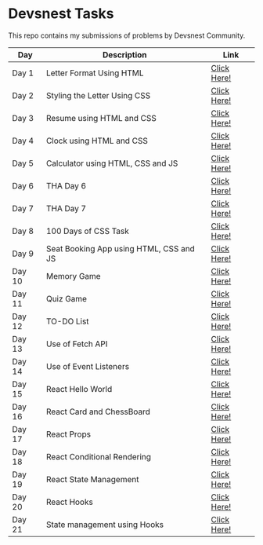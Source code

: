 # Devsnest Tasks

This repo contains my submissions of problems by Devsnest Community.

Day | Description | Link
----|-------------|-----
Day 1 | Letter Format Using HTML | [Click Here!](https://shreyashsingh-101.github.io/Devsnest-Tasks/HTML%20Day%201/)
Day 2 | Styling the Letter Using CSS | [Click Here!](https://shreyashsingh-101.github.io/Devsnest-Tasks/HTML_CSS%20Day%202/)
Day 3 | Resume using HTML and CSS | [Click Here!](https://shreyashsingh-101.github.io/Devsnest-Tasks/Resume%20Day%203/)
Day 4 | Clock using HTML and CSS | [Click Here!](https://shreyashsingh-101.github.io/Devsnest-Tasks/Clock%20Day%204/)
Day 5 | Calculator using HTML, CSS and JS  | [Click Here!](https://shreyashsingh-101.github.io/Devsnest-Tasks/Calculator%20Day%205/)
Day 6 | THA Day 6 | [Click Here!](https://github.com/shreyashsingh-101/Devsnest-Tasks/blob/master/THA%20Day%206/THA_6.js)
Day 7 | THA Day 7 | [Click Here!](https://github.com/shreyashsingh-101/Devsnest-Tasks/blob/master/THA%20Day%207/THA_7.js)
Day 8 | 100 Days of CSS Task | [Click Here!](https://shreyashsingh-101.github.io/Devsnest-Tasks/THA%20Day%208/)
Day 9 | Seat Booking App using HTML, CSS and JS | [Click Here!](https://shreyashsingh-101.github.io/Devsnest-Tasks/THA%20Day%209/)
Day 10 | Memory Game | [Click Here!](https://shreyashsingh-101.github.io/Devsnest-Tasks/THA%20Day%2010/)
Day 11 | Quiz Game | [Click Here!](https://shreyashsingh-101.github.io/Devsnest-Tasks/THA%20Day%2011/)
Day 12 | TO-DO List | [Click Here!](https://shreyashsingh-101.github.io/Devsnest-Tasks/THA%20Day%2012/)
Day 13 | Use of Fetch API | [Click Here!](https://shreyashsingh-101.github.io/Devsnest-Tasks/THA%20Day%2013/)
Day 14 | Use of Event Listeners | [Click Here!](https://github.com/shreyashsingh-101/Devsnest-Tasks/tree/master/THA%20Day%2014)
Day 15 | React Hello World | [Click Here!](https://inspiring-varahamihira-e8c7e1.netlify.app/)
Day 16 | React Card and ChessBoard | [Click Here!](https://happy-lumiere-5a8b44.netlify.app/)
Day 17 | React Props | [Click Here!](https://determined-clarke-fbdc13.netlify.app/)
Day 18 | React Conditional Rendering | [Click Here!](https://gracious-poitras-755bee.netlify.app/)
Day 19 | React State Management | [Click Here!](https://lucid-neumann-1c7108.netlify.app/)
Day 20 | React Hooks | [Click Here!](https://silly-hawking-c4de6b.netlify.app/)
Day 21 | State management using Hooks | [Click Here!](https://wizardly-goldberg-728c6b.netlify.app/)
